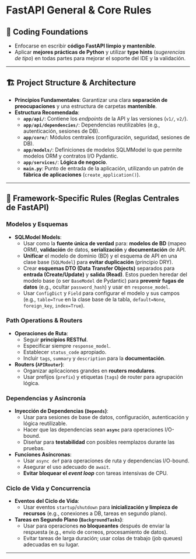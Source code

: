 # FastAPI General & Core Rules

## 🧠 Coding Foundations

* Enfocarse en escribir **código FastAPI limpio y mantenible**.
* Aplicar **mejores prácticas de Python** y utilizar **type hints** (*sugerencias de tipo*) en todas partes para mejorar el soporte del IDE y la validación.

---

## 🏗️ Project Structure & Architecture

* **Principios Fundamentales**: Garantizar una clara **separación de preocupaciones** y una estructura de carpetas **mantenible**.
* **Estructura Recomendada**:
  * **`app/api/`**: Contiene los *endpoints* de la API y las versiones (`v1/`, `v2/`).
  * **`app/api/dependencies/`**: Dependencias reutilizables (e.g., autenticación, sesiones de DB).
  * **`app/core/`**: Módulos centrales (configuración, seguridad, sesiones de DB).
  * **`app/models/`**: Definiciones de modelos SQLMModel lo que permite modelos ORM y contratos I/O Pydantic.
  * **`app/services/`**: **Lógica de negocio**.
  * **`main.py`**: Punto de entrada de la aplicación, utilizando un patrón de **fábrica de aplicaciones** (`create_application()`).

---

## 🧰 Framework-Specific Rules (Reglas Centrales de FastAPI)

### Modelos y Esquemas

* **SQLModel Models**:
  * Usar como la **fuente única de verdad** para: **modelos de BD** (mapeo ORM), **validación** de datos, **serialización** y **documentación** de API.
  * **Unificar** el modelo de dominio (BD) y el esquema de API en una clase base (`SQLModel`) para **evitar duplicación** (principio DRY).
  * Crear **esquemas DTO (Data Transfer Objects)** separados para **entrada (Create/Update)** y **salida (Read)**. Estos pueden heredar del modelo base (o ser `BaseModel` de Pydantic) para **prevenir fugas de datos** (e.g., ocultar `password_hash`) y usar en `response_model`.
  * Usar `ConfigDict` y `Field` para configurar el modelo y sus campos (e.g., `table=True` en la clase base de la tabla, `default=None`, `foreign_key`, `index=True`).

### Path Operations & Routers

* **Operaciones de Ruta**:
  * Seguir **principios RESTful**.
  * Especificar siempre `response_model`.
  * Establecer `status_code` apropiado.
  * Incluir `tags`, `summary` y `description` para la **documentación**.
* **Routers (`APIRouter`)**:
  * Organizar aplicaciones grandes en **routers modulares**.
  * Usar prefijos (`prefix`) y etiquetas (`tags`) de router para agrupación lógica.

### Dependencias y Asincronía

* **Inyección de Dependencias (`Depends`)**:
  * Usar para sesiones de base de datos, configuración, autenticación y lógica reutilizable.
  * Hacer que las dependencias sean **`async`** para operaciones I/O-bound.
  * Diseñar para **testabilidad** con posibles reemplazos durante las pruebas.
* **Funciones Asíncronas**:
  * Usar `async def` para operaciones de ruta y dependencias I/O-bound.
  * Asegurar el uso adecuado de `await`.
  * **Evitar bloquear el *event loop*** con tareas intensivas de CPU.

### Ciclo de Vida y Concurrencia

* **Eventos del Ciclo de Vida**:
  * Usar eventos `startup`/`shutdown` para **inicialización y limpieza de recursos** (e.g., conexiones a DB, tareas en segundo plano).
* **Tareas en Segundo Plano (`BackgroundTasks`)**:
  * Usar para operaciones **no bloqueantes** después de enviar la respuesta (e.g., envío de correos, procesamiento de datos).
  * Evitar tareas de larga duración; usar colas de trabajo (job queues) adecuadas en su lugar.

---

